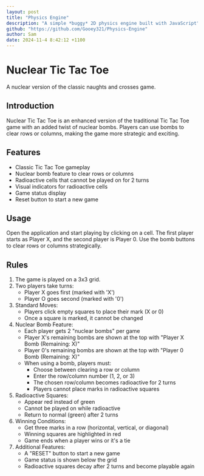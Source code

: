 ```yaml
---
layout: post
title: "Physics Engine"
description: "A simple *buggy* 2D physics engine built with JavaScript"
github: "https://github.com/Gooey321/Physics-Engine"
author: Sam
date: 2024-11-4 8:42:12 +1100
---
```

# Nuclear Tic Tac Toe

A nuclear version of the classic naughts and crosses game.

## Introduction

Nuclear Tic Tac Toe is an enhanced version of the traditional Tic Tac Toe game with an added twist of nuclear bombs. Players can use bombs to clear rows or columns, making the game more strategic and exciting.

## Features

- Classic Tic Tac Toe gameplay
- Nuclear bomb feature to clear rows or columns
- Radioactive cells that cannot be played on for 2 turns
- Visual indicators for radioactive cells
- Game status display
- Reset button to start a new game

## Usage

Open the application and start playing by clicking on a cell. The first player starts as Player X, and the second player is Player 0. Use the bomb buttons to clear rows or columns strategically.

## Rules

1. The game is played on a 3x3 grid.
2. Two players take turns:
    - Player X goes first (marked with 'X')
    - Player O goes second (marked with '0')
3. Standard Moves:
    - Players click empty squares to place their mark (X or 0)
    - Once a square is marked, it cannot be changed
4. Nuclear Bomb Feature:
    - Each player gets 2 "nuclear bombs" per game
    - Player X's remaining bombs are shown at the top with "Player X Bomb (Remaining: X)"
    - Player 0's remaining bombs are shown at the top with "Player 0 Bomb (Remaining: X)"
    - When using a bomb, players must:
        - Choose between clearing a row or column
        - Enter the row/column number (1, 2, or 3)
        - The chosen row/column becomes radioactive for 2 turns
        - Players cannot place marks in radioactive squares
5. Radioactive Squares:
    - Appear red instead of green
    - Cannot be played on while radioactive
    - Return to normal (green) after 2 turns
6. Winning Conditions:
    - Get three marks in a row (horizontal, vertical, or diagonal)
    - Winning squares are highlighted in red
    - Game ends when a player wins or it's a tie
7. Additional Features:
    - A "RESET" button to start a new game
    - Game status is shown below the grid
    - Radioactive squares decay after 2 turns and become playable again